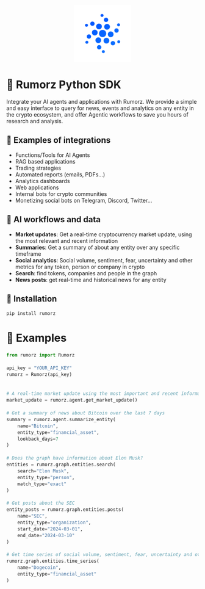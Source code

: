 
<p align="center">
    <img src="logo.svg" alt="Rumorz Logo" width="150"/>
</p>

# 🚀 Rumorz Python SDK

Integrate your AI agents and applications with Rumorz. We provide a simple and easy interface to query for news, events and analytics on any entity in the crypto ecosystem,
and offer Agentic workflows to save you hours of research and analysis.

## 🚀 Examples of integrations

- Functions/Tools for AI Agents
- RAG based applications
- Trading strategies
- Automated reports (emails, PDFs...)
- Analytics dashboards
- Web applications
- Internal bots for crypto communities
- Monetizing social bots on Telegram, Discord, Twitter...

## 🚀 AI workflows and data
- **Market updates**: Get a real-time cryptocurrency market update, using the most relevant and recent information
- **Summaries**: Get a summary of about any entity over any specific timeframe
- **Social analytics**: Social volume, sentiment, fear, uncertainty and other metrics for any token, person or company in crypto
- **Search**: find tokens, companies and people in the graph
- **News posts**: get real-time and historical news for any entity

## 🚀 Installation

```bash
pip install rumorz
```

# 🚀 Examples
```python
from rumorz import Rumorz

api_key = "YOUR_API_KEY"
rumorz = Rumorz(api_key)


# A real-time market update using the most important and recent information
market_update = rumorz.agent.get_market_update()

# Get a summary of news about Bitcoin over the last 7 days
summary = rumorz.agent.summarize_entity(
    name="Bitcoin",
    entity_type="financial_asset",
    lookback_days=7
)

# Does the graph have information about Elon Musk?
entities = rumorz.graph.entities.search(
    search="Elon Musk",
    entity_type="person",
    match_type="exact"
)

# Get posts about the SEC
entity_posts = rumorz.graph.entities.posts(
    name="SEC",
    entity_type="organization",
    start_date="2024-03-01",
    end_date="2024-03-10"
)

# Get time series of social volume, sentiment, fear, uncertainty and other metrics for Dogecoin
rumorz.graph.entities.time_series(
    name="Dogecoin",
    entity_type="financial_asset"
)

```

